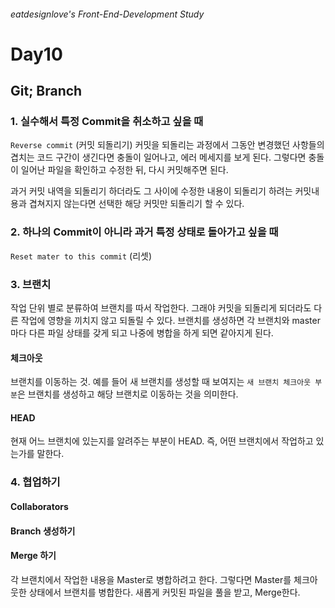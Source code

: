 ###### eatdesignlove's Front-End-Development Study

# Day10

## Git; Branch
### 1. 실수해서 특정 Commit을 취소하고 싶을 때
`Reverse commit` (커밋 되돌리기)
커밋을 되돌리는 과정에서 그동안 변경했던 사항들의 겹치는 코드 구간이 생긴다면 충돌이 일어나고, 에러 메세지를 보게 된다. 그렇다면 충돌이 일어난 파일을 확인하고 수정한 뒤, 다시 커밋해주면 된다.

과거 커밋 내역을 되돌리기 하더라도 그 사이에 수정한 내용이 되돌리기 하려는 커밋내용과 겹쳐지지 않는다면 선택한 해당 커밋만 되돌리기 할 수 있다. 

### 2. 하나의 Commit이 아니라 과거 특정 상태로 돌아가고 싶을 때
`Reset mater to this commit` (리셋)

### 3. 브랜치
작업 단위 별로 분류하여 브랜치를 따서 작업한다. 그래야 커밋을 되돌리게 되더라도 다른 작업에 영향을 끼치지 않고 되돌릴 수 있다. 브랜치를 생성하면 각 브랜치와 master 마다 다른 파일 상태를 갖게 되고 나중에 병합을 하게 되면 같아지게 된다.

#### 체크아웃
브랜치를 이동하는 것. 예를 들어 새 브랜치를 생성할 때 보여지는 `새 브랜치 체크아웃 부분`은 브랜치를 생성하고 해당 브랜치로 이동하는 것을 의미한다. 

#### HEAD
현재 어느 브랜치에 있는지를 알려주는 부분이 HEAD. 즉, 어떤 브랜치에서 작업하고 있는가를 말한다.

### 4. 협업하기

#### Collaborators

#### Branch 생성하기

#### Merge 하기
각 브랜치에서 작업한 내용을 Master로 병합하려고 한다. 그렇다면 Master를 체크아웃한 상태에서 브랜치를 병합한다. 새롭게 커밋된 파일을 풀을 받고, Merge한다.